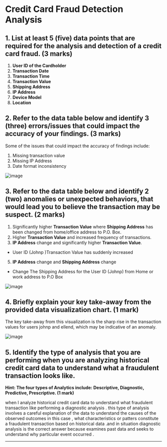 # Credit Card Fraud Detection Analysis

## 1. List at least 5 (five) data points that are required for the analysis and detection of a credit card fraud. (3 marks)

1. **User ID of the Cardholder**
2. **Transaction Date**
3. **Transaction Time**
4. **Transaction Value**
5. **Shipping Address**
6. **IP Address**
7. **Device Model**
8. **Location**

## 2. Refer to the data table below and identify 3 (three) errors/issues that could impact the accuracy of your findings. (3 marks)

Some of the issues that could impact the accuracy of findings include:
1. Missing transaction value
2. Missing IP Address
3. Date format inconsistency

![image](https://github.com/user-attachments/assets/7081d805-6714-4ef3-a86b-29052e6b685a)


## 3. Refer to the data table below and identify 2 (two) anomalies or unexpected behaviors, that would lead you to believe the transaction may be suspect. (2 marks)

1. Significantly higher **Transaction Value** where **Shipping Address** has been changed from home/office address to P.O. Box.
2. Higher **Transaction Value** and increased frequency of transactions.
3. **IP Address** change and significantly higher **Transaction Value**.
- User ID (Johnp )Transaction Value has suddenly increased
5. **IP Address** change and **Shipping Address** change
- Change The Shipping Address for the User ID (Johnp) from Home or work address to P.O Box

![image](https://github.com/user-attachments/assets/ab788a63-7360-4aae-afc7-8aa15c27b97d)

## 4. Briefly explain your key take-away from the provided data visualization chart. (1 mark)

The key take-away from this visualization is the sharp rise in the transaction values for users johnp and ellend, which may be indicative of an anomaly.  

![image](https://github.com/user-attachments/assets/d4bc1f86-fd39-4a5e-85b1-b33eb19757d5)

## 5. Identify the type of analysis that you are performing when you are analyzing historical credit card data to understand what a fraudulent transaction looks like. 
**Hint: The four types of Analytics include: Descriptive, Diagnostic, Predictive, Prescriptive. (1 mark)**

when I analyze historical credit card data to understand what fraudulent transaction like performing a diagnostic analysis . this type of analysis involves a careful explanation of the data to understand the causes of the observed outcomes in this case , what characteristics or patters constitute a fraudulent transaction based on historical data .and in situation diagnostic analysis is the correct answer because examines past data and seeks to understand why particular event occurred .

---

